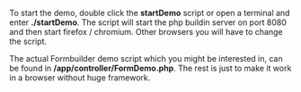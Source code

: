 To start the demo, double click the **startDemo** script or open a terminal and enter **./startDemo**. The script will start the php buildin server on port 8080 and then start firefox / chromium. Other browsers you will have to change the script.

The actual Formbuilder demo script which you might be interested in, can be found in **/app/controller/FormDemo.php**. The rest is just to make it work in a browser without huge framework.
